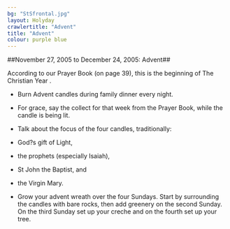 ```yaml
---
bg: "StSfrontal.jpg"
layout: Holyday
crawlertitle: "Advent"
title: "Advent"
colour: purple blue
---
```

##November
				27, 2005 to December 24, 2005:
				Advent##</SPAN></P>
				<P ALIGN=LEFT><SPAN STYLE="background: transparent">According
				to our Prayer Book (on page 39), this is the beginning of The
				Christian Year .</SPAN></P>
				<UL>
					<LI><P ALIGN=LEFT STYLE="margin-bottom: 0cm"><SPAN STYLE="background: transparent">Burn
					Advent candles during family dinner every night. </SPAN>
					</P>
					<LI><P ALIGN=LEFT STYLE="margin-bottom: 0cm"><SPAN STYLE="background: transparent">For
					grace, say the collect for that week from the Prayer Book, while
					the candle is being lit.</SPAN></P>
					<LI><P ALIGN=LEFT STYLE="margin-bottom: 0cm"><SPAN STYLE="background: transparent">Talk
					about the focus of the four candles, traditionally: </SPAN>
					</P>
				</UL>
				<UL>
					<LI><P ALIGN=LEFT STYLE="margin-bottom: 0cm"><SPAN STYLE="background: transparent">God?s
					gift of Light,</SPAN></P>
					<LI><P ALIGN=LEFT STYLE="margin-bottom: 0cm"><SPAN STYLE="background: transparent">the
					prophets (especially Isaiah), </SPAN>
					</P>
					<LI><P ALIGN=LEFT STYLE="margin-bottom: 0cm"><SPAN STYLE="background: transparent">St
					John the Baptist, and </SPAN>
					</P>
					<LI><P ALIGN=LEFT STYLE="margin-bottom: 0cm"><SPAN STYLE="background: transparent">the
					Virgin Mary. </SPAN>
					</P>
				</UL>
				<UL>
					<LI><P ALIGN=LEFT STYLE="margin-bottom: 0cm"><SPAN STYLE="background: transparent">Grow
					your advent wreath over the four Sundays. Start by surrounding
					the candles with bare rocks, then add greenery on the second
					Sunday. On the third Sunday set up your creche and on the fourth
					set up your tree.</SPAN></P>